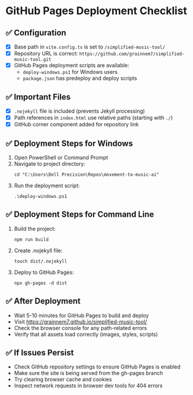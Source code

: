 # GitHub Pages Deployment Checklist

## ✅ Configuration
- [x] Base path in `vite.config.ts` is set to `/simplified-music-tool/`
- [x] Repository URL is correct: `https://github.com/grainnem7/simplified-music-tool.git`
- [x] GitHub Pages deployment scripts are available:
  - `deploy-windows.ps1` for Windows users
  - `package.json` has predeploy and deploy scripts

## ✅ Important Files
- [x] `.nojekyll` file is included (prevents Jekyll processing)
- [x] Path references in `index.html` use relative paths (starting with `./`)
- [x] GitHub corner component added for repository link

## ✅ Deployment Steps for Windows
1. Open PowerShell or Command Prompt
2. Navigate to project directory:
   ```
   cd "C:\Users\Dell Precision\Repos\movement-to-music-ai"
   ```
3. Run the deployment script:
   ```
   .\deploy-windows.ps1
   ```

## ✅ Deployment Steps for Command Line
1. Build the project:
   ```
   npm run build
   ```
2. Create .nojekyll file:
   ```
   touch dist/.nojekyll
   ```
3. Deploy to GitHub Pages:
   ```
   npx gh-pages -d dist
   ```

## ✅ After Deployment
- Wait 5-10 minutes for GitHub Pages to build and deploy
- Visit https://grainnem7.github.io/simplified-music-tool/
- Check the browser console for any path-related errors
- Verify that all assets load correctly (images, styles, scripts)

## ✅ If Issues Persist
- Check GitHub repository settings to ensure GitHub Pages is enabled
- Make sure the site is being served from the gh-pages branch
- Try clearing browser cache and cookies
- Inspect network requests in browser dev tools for 404 errors